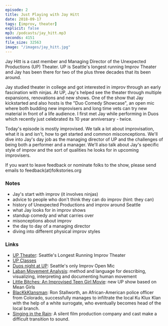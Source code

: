 ```yaml
---
episode: 2
title: Just Playing with Jay Hitt
date: 2018-09-17
tags: [improv, theater]
explicit: false
mp3: /podcasts/jay_hitt.mp3
seconds: 4151
file_size: 32563
image: "/images/jay_hitt.jpg"
---
```


Jay Hitt is a cast member and Managing Director of the Unexpected Productions (UP) Theater. UP is Seattle's longest running Improv Theater and Jay has been there for two of the plus three decades that its been around.

Jay studied theater in college and got interested in improv through an early fascination with ninjas. At UP, Jay's helped see the theater through multiple expansions, renovations and new shows. One of the show that Jay kickstarted and also hosts is the "Duo Comedy Showcase", an open mic  where both budding new improvisers and long time vets can try new material in front of a life audience. I first met Jay while performing in Duos which recently just celebrated its 10 year anniversary - twice.

Today's episode is mostly improvised. We talk a lot about improvisation, what it is and isn't, how to get started and common misconceptions. We'll dive into Jay's day job as the managing director of UP and the challenges of being both a performer and a manager. We'll also talk about Jay's specific style of improv and the sort of qualities he looks for in upcoming improvisers.

If you want to leave feedback or nominate folks to the show, please send emails to feedback(at)folkstories.org

### Notes
- Jay's start with improv (it involves ninjas)
- advice to people who don't think they can do improv (hint: they can)
- history of Unexpected Productions and improv around Seattle
- what Jay looks for in improv shows
- standup comedy and what carries over
- misonceptions about improv
- the day to day of a managing director
- diving into different physical improv styles

### Links
- [UP Theater](http://unexpectedproductions.org/): Seattle's Longest Running Improv Theater
- [UP Classes](http://unexpectedproductions.org/school/)
- [Duos night at UP](http://unexpectedproductions.org/shows/duos/): Seattle's only Improv Open Mic
- [Laban Movement Analysis](https://en.wikipedia.org/wiki/Laban_movement_analysis): method and language for describing, visualizing, interpreting and documenting human movement
- [Little Bitches: An Improvised Teen Girl Movie](http://unexpectedproductions.org/event/little-bitches-an-improvised-teen-girl-movie-3/): new UP show based on Mean Girls
- [BlacKkKlansman](https://www.imdb.com/title/tt7349662/): Ron Stallworth, an African-American police officer from Colorado, successfully manages to infiltrate the local Ku Klux Klan with the help of a white surrogate, who eventually becomes head of the local branch.
- [Singing in the Rain](https://www.imdb.com/title/tt0045152/): A silent film production company and cast make a difficult transition to sound.

